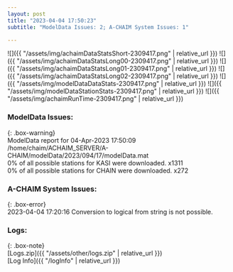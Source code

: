 ```yaml
---
layout: post
title: "2023-04-04 17:50:23"
subtitle: "ModelData Issues: 2; A-CHAIM System Issues: 1"

---
```


![]({{ "/assets/img/achaimDataStatsShort-2309417.png" | relative_url }})
![]({{ "/assets/img/achaimDataStatsLong00-2309417.png" | relative_url }})
![]({{ "/assets/img/achaimDataStatsLong01-2309417.png" | relative_url }})
![]({{ "/assets/img/achaimDataStatsLong02-2309417.png" | relative_url }})
![]({{ "/assets/img/modelDataDataStats-2309417.png" | relative_url }})
![]({{ "/assets/img/modelDataStationStats-2309417.png" | relative_url }})
![]({{ "/assets/img/achaimRunTime-2309417.png" | relative_url }})


### ModelData Issues:  
  
{: .box-warning}  
 ModelData report for 04-Apr-2023 17:50:09   
 /home/chaim/ACHAIM_SERVER/A-CHAIM/modelData/2023/094/17/modelData.mat   
 0% of all possible stations for KASI were downloaded. x1311   
 0% of all possible stations for CHAIN were downloaded. x272   
  
### A-CHAIM System Issues:  
  
{: .box-error}  
2023-04-04 17:20:16 Conversion to logical from string is not possible.  

### Logs:  
  
{: .box-note}  
[Logs.zip]({{ "/assets/other/logs.zip" | relative_url }})  
[Log Info]({{ "/logInfo" | relative_url }})  
